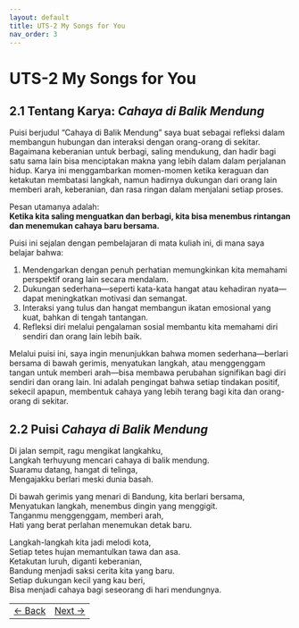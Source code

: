 ```yaml
---
layout: default
title: UTS-2 My Songs for You
nav_order: 3
---
```


# UTS-2 My Songs for You

## 2.1 Tentang Karya: _Cahaya di Balik Mendung_
Puisi berjudul “Cahaya di Balik Mendung” saya buat sebagai refleksi dalam membangun hubungan dan interaksi dengan orang-orang di sekitar. Bagaimana keberanian untuk berbagi, saling mendukung, dan hadir bagi satu sama lain bisa menciptakan makna yang lebih dalam dalam perjalanan hidup. Karya ini menggambarkan momen-momen ketika keraguan dan ketakutan membatasi langkah, namun hadirnya dukungan dari orang lain memberi arah, keberanian, dan rasa ringan dalam menjalani setiap proses. 


Pesan utamanya adalah:<br>
__Ketika kita saling menguatkan dan berbagi, kita bisa menembus rintangan dan menemukan cahaya baru bersama.__


Puisi ini sejalan dengan pembelajaran di mata kuliah ini, di mana saya belajar bahwa:
1. Mendengarkan dengan penuh perhatian memungkinkan kita memahami perspektif orang lain secara mendalam.<br>
2. Dukungan sederhana—seperti kata-kata hangat atau kehadiran nyata—dapat meningkatkan motivasi dan semangat.<br>
3. Interaksi yang tulus dan hangat membangun ikatan emosional yang kuat, bahkan di tengah tantangan.<br>
4. Refleksi diri melalui pengalaman sosial membantu kita memahami diri sendiri dan orang lain lebih baik.


Melalui puisi ini, saya ingin menunjukkan bahwa momen sederhana—berlari bersama di bawah gerimis, menyatukan langkah, atau menggenggam tangan untuk memberi arah—bisa membawa perubahan signifikan bagi diri sendiri dan orang lain. Ini adalah pengingat bahwa setiap tindakan positif, sekecil apapun, membentuk cahaya yang lebih terang bagi kita dan orang-orang di sekitar.


## 2.2 Puisi _Cahaya di Balik Mendung_

Di jalan sempit, ragu mengikat langkahku,<br>
Langkah terhuyung mencari cahaya di balik mendung.<br>
Suaramu datang, hangat di telinga,<br>
Mengajakku berlari meski dunia basah.


Di bawah gerimis yang menari di Bandung, kita berlari bersama,<br>
Menyatukan langkah, menembus dingin yang menggigit.<br>
Tanganmu menggenggam, memberi arah,<br>
Hati yang berat perlahan menemukan detak baru.


Langkah-langkah kita jadi melodi kota,<br>
Setiap tetes hujan memantulkan tawa dan asa.<br>
Ketakutan luruh, diganti keberanian,<br>
Bandung menjadi saksi cerita kita yang baru.<br>
Setiap dukungan kecil yang kau beri,<br> 
Bisa menjadi cahaya bagi seseorang di hari mendungnya.

<table width="100%">
  <tr>
    <td align="left">
      <a href="1%20UTS-1%20All%20About%20Me.html">← Back</a>
    </td>
    <td align="right">
      <a href="3%20UTS-3%20My%20Stories%20for%20You.html">Next →</a>
    </td>
  </tr>
</table>





